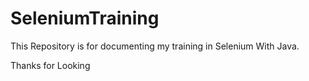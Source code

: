 # SeleniumTraining

This Repository is for documenting my training in Selenium With Java. 

Thanks for Looking
